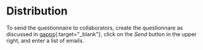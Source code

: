 # Distribution

To send the questionnaire to collaborators, 
create the questionnare as discussed in [gapps](gapps.md){:target="_blank"},
click on the *Send* button in the upper right, and enter a
list of emails.